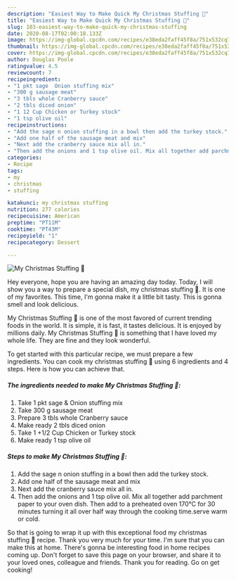 ```yaml
---
description: "Easiest Way to Make Quick My Christmas Stuffing 💖"
title: "Easiest Way to Make Quick My Christmas Stuffing 💖"
slug: 103-easiest-way-to-make-quick-my-christmas-stuffing
date: 2020-08-17T02:00:18.133Z
image: https://img-global.cpcdn.com/recipes/e38eda2faff45f8a/751x532cq70/my-christmas-stuffing-💖-recipe-main-photo.jpg
thumbnail: https://img-global.cpcdn.com/recipes/e38eda2faff45f8a/751x532cq70/my-christmas-stuffing-💖-recipe-main-photo.jpg
cover: https://img-global.cpcdn.com/recipes/e38eda2faff45f8a/751x532cq70/my-christmas-stuffing-💖-recipe-main-photo.jpg
author: Douglas Poole
ratingvalue: 4.5
reviewcount: 7
recipeingredient:
- "1 pkt sage  Onion stuffing mix"
- "300 g sausage meat"
- "3 tbls whole Cranberry sauce"
- "2 tbls diced onion"
- "1 12 Cup Chicken or Turkey stock"
- "1 tsp olive oil"
recipeinstructions:
- "Add the sage n onion stuffing in a bowl then add the turkey stock."
- "Add one half of the sausage meat and mix"
- "Next add the cranberry sauce mix all in."
- "Then add the onions and 1 tsp olive oil. Mix all together add parchment paper to your oven dish. Then add to a preheated oven 170°C for 30 minutes turning it all over half way through the cooking time.serve warm or cold."
categories:
- Recipe
tags:
- my
- christmas
- stuffing

katakunci: my christmas stuffing 
nutrition: 277 calories
recipecuisine: American
preptime: "PT11M"
cooktime: "PT43M"
recipeyield: "1"
recipecategory: Dessert

---
```



![My Christmas Stuffing 💖](https://img-global.cpcdn.com/recipes/e38eda2faff45f8a/751x532cq70/my-christmas-stuffing-💖-recipe-main-photo.jpg)

Hey everyone, hope you are having an amazing day today. Today, I will show you a way to prepare a special dish, my christmas stuffing 💖. It is one of my favorites. This time, I'm gonna make it a little bit tasty. This is gonna smell and look delicious.

My Christmas Stuffing 💖 is one of the most favored of current trending foods in the world. It is simple, it is fast, it tastes delicious. It is enjoyed by millions daily. My Christmas Stuffing 💖 is something that I have loved my whole life. They are fine and they look wonderful.




To get started with this particular recipe, we must prepare a few ingredients. You can cook my christmas stuffing 💖 using 6 ingredients and 4 steps. Here is how you can achieve that.

<!--inarticleads1-->

##### The ingredients needed to make My Christmas Stuffing 💖:

1. Take 1 pkt sage &amp; Onion stuffing mix
1. Take 300 g sausage meat
1. Prepare 3 tbls whole Cranberry sauce
1. Make ready 2 tbls diced onion
1. Take 1 +1/2 Cup Chicken or Turkey stock
1. Make ready 1 tsp olive oil




<!--inarticleads2-->

##### Steps to make My Christmas Stuffing 💖:

1. Add the sage n onion stuffing in a bowl then add the turkey stock.
1. Add one half of the sausage meat and mix
1. Next add the cranberry sauce mix all in.
1. Then add the onions and 1 tsp olive oil. Mix all together add parchment paper to your oven dish. Then add to a preheated oven 170°C for 30 minutes turning it all over half way through the cooking time.serve warm or cold.




So that is going to wrap it up with this exceptional food my christmas stuffing 💖 recipe. Thank you very much for your time. I'm sure that you can make this at home. There's gonna be interesting food in home recipes coming up. Don't forget to save this page on your browser, and share it to your loved ones, colleague and friends. Thank you for reading. Go on get cooking!

